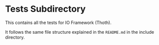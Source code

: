 # Tests Subdirectory

This contains all the tests for IO Framework (Thoth).

It follows the same file structure explained in the ```README.md``` in the include directory.
